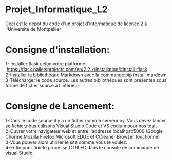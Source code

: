 # Projet_Informatique_L2
Ceci est le dépot du code d'un projet d'informatique de licence 2 à l'Université de Montpellier

# Consigne d'installation:

1- Installer flask celon votre platforme :https://flask.palletsprojects.com/en/2.2.x/installation/#install-flask <br/>
2-Installer la bibliothèque Markdown avec la commande:pip install mardown <br/>
3-Télécharger le code source. Les autres bibliothèques sont présentes sous forme de ficher source à l'intérieur. <br/>
# Consigne de Lancement:

1-Dans le code source il y a un ficher nommé serveur.py. Vous devez lancer se fichier,nous utilisons Visual Studio Code et VS codium pour nos test. <br/>
2-Ouvrer votre navigateur web et entre l'addresse localhost:5000 (Google Chorme,Mozilla Firefox,Microsoft EDGE et CCleaner Browser fonctionne) <br/>
3-Vous pouver alors utiliser le site comme vous le voulez. <br/>
4-Enfin pour finir le processe CTRL+C dans le console de commande de visual Studio. <br/>

